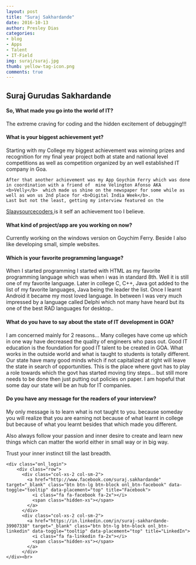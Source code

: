 ```yaml
---
layout: post
title: "Suraj Sakhardande"
date: 2016-10-13
author: Presley Dias
categories:
- blog
- Apps
- Talent
- IT-Field
img: suraj/suraj.jpg
thumb: yellow-tag-icon.png
comments: true
---
```


Suraj Gurudas Sakhardande
---------



<div class="bs-callout-left bs-callout-success-left">
  <h4>So, What made you go into the world of IT?</h4>
  The extreme craving for coding and the hidden excitement of debugging!!!
</div>

<div class="bs-callout-right bs-callout-success-right">
  <h4>What is your biggest achievement yet?</h4>
	Starting with my College my biggest achievement was winning prizes and recognition for my final year project both at state and national level competitions as well as competition organized by an well established IT company in Goa.

	After that another achievement was my App Goychim Ferry which was done in coordination with a friend of  mine Velington Afonso AKA <b>Velly</b>  which made us shine on the newspaper for some while as well as won us 2nd place for <b>Digital India Week</b>.
	Last but not the least, getting my interview featured on the 
  <a href="http://www.slaaysourcecoders.in/works">Slaaysourcecoders </a>
   is it self an achievement too I believe.
</div>


<div class="bs-callout-left bs-callout-success-left">
  <h4>What kind of project/app are you working on now?</h4>
  Currently working on the windows version on Goychim Ferry. 
	Beside I also like developing small, simple websites.
</div>


<div class="bs-callout-right bs-callout-success-right">
  <h4>Which is your favorite programming language?</h4>
	    When I started programming I started with HTML as my favorite programming language which was when i was in standard 8th. Well it is still one of my favorite language. Later in college C, C++, Java got added to the list of my favorite languages, Java being the leader the list. Once I learnt Android it became my most loved language. In between I was very much impressed by a language called Delphi which not many have heard but its one of the best RAD languages for desktop..

</div>

<div class="bs-callout-left bs-callout-success-left">
  <h4>What do you have to say about the state of IT development in GOA?</h4>
I am concerned mainly for 2 reasons...
Many colleges have come up which in one way have decreased the quality of engineers who pass out. 
Good IT education is the foundation for good IT talent to be created in GOA.
What works in the outside world and what is taught to students is totally different.
Our state have many good minds which if not capitalized at right will leave the state in search of opportunities.
This is the place where govt has to play a role towards which the govt has started moving tiny steps...
but still more needs to be done then just putting out policies on paper. 
I am hopeful that some day our state will be an hub for IT companies.

</div>


<div class="bs-callout-right bs-callout-success-right">
  <h4>Do you have any message for the readers of your interview?</h4>

  <div class="quote"><i class="fa fa-quote-left fa-4x"></i></div>
My only message is to learn what is not taught to you.
because someday you will realize that you are earning not because of what learnt in college but because of what you learnt besides that which made you different.

Also always follow your passion and inner desire to create and learn new things which can matter the world either in 
small way or in big way.

Trust your inner instinct till the last breadth.
</div>


<div class="container">
    

    <div class="onl_login">
    	<div class="row">
          <div class="col-xs-2 col-sm-2">
            <a href="http://www.facebook.com/suraj.sakhardande" target="_blank" class="btn btn-lg btn-block onl_btn-facebook" data-toggle="tooltip" data-placement="top" title="Facebook">
              <i class="fa fa-facebook fa-2x"></i>
              <span class="hidden-xs"></span>
            </a>
          </div>
          <div class="col-xs-2 col-sm-2">
            <a href="https://in.linkedin.com/in/suraj-sakhardande-39907338" target="_blank" class="btn btn-lg btn-block onl_btn-linkedin" data-toggle="tooltip" data-placement="top" title="LinkedIn">
              <i class="fa fa-linkedin fa-2x"></i>
              <span class="hidden-xs"></span>
            </a>
          </div>
    </div><br>
  </div>






